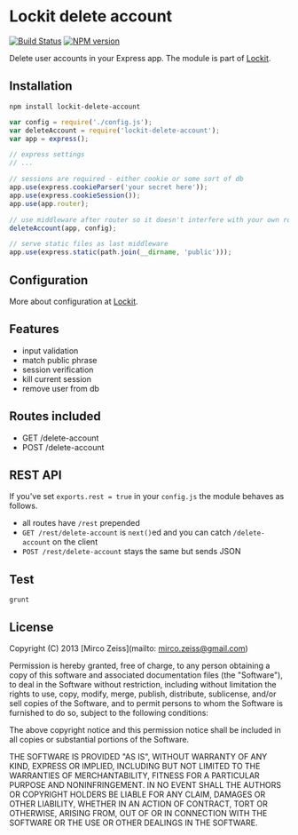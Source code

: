 # Lockit delete account

[![Build Status](https://travis-ci.org/zeMirco/lockit-delete-account.png?branch=master)](https://travis-ci.org/zeMirco/lockit-delete-account) [![NPM version](https://badge.fury.io/js/lockit-delete-account.png)](http://badge.fury.io/js/lockit-delete-account)

Delete user accounts in your Express app. The module is part of [Lockit](https://github.com/zeMirco/lockit).

## Installation

`npm install lockit-delete-account`

```js
var config = require('./config.js');
var deleteAccount = require('lockit-delete-account');
var app = express();

// express settings
// ...

// sessions are required - either cookie or some sort of db
app.use(express.cookieParser('your secret here'));
app.use(express.cookieSession());
app.use(app.router);

// use middleware after router so it doesn't interfere with your own routes
deleteAccount(app, config);

// serve static files as last middleware
app.use(express.static(path.join(__dirname, 'public')));
```

## Configuration

More about configuration at [Lockit](https://github.com/zeMirco/lockit).

## Features

 - input validation
 - match public phrase
 - session verification
 - kill current session
 - remove user from db

## Routes included

 - GET /delete-account
 - POST /delete-account
 
## REST API

If you've set `exports.rest = true` in your `config.js` the module behaves as follows.

 - all routes have `/rest` prepended
 - `GET /rest/delete-account` is `next()`ed and you can catch `/delete-account` on the client
 - `POST /rest/delete-account` stays the same but sends JSON
 
## Test

`grunt`

## License

Copyright (C) 2013 [Mirco Zeiss](mailto: mirco.zeiss@gmail.com)

Permission is hereby granted, free of charge, to any person obtaining a copy of this software and associated documentation files (the "Software"), to deal in the Software without restriction, including without limitation the rights to use, copy, modify, merge, publish, distribute, sublicense, and/or sell copies of the Software, and to permit persons to whom the Software is furnished to do so, subject to the following conditions:

The above copyright notice and this permission notice shall be included in all copies or substantial portions of the Software.

THE SOFTWARE IS PROVIDED "AS IS", WITHOUT WARRANTY OF ANY KIND, EXPRESS OR IMPLIED, INCLUDING BUT NOT LIMITED TO THE WARRANTIES OF MERCHANTABILITY, FITNESS FOR A PARTICULAR PURPOSE AND NONINFRINGEMENT. IN NO EVENT SHALL THE AUTHORS OR COPYRIGHT HOLDERS BE LIABLE FOR ANY CLAIM, DAMAGES OR OTHER LIABILITY, WHETHER IN AN ACTION OF CONTRACT, TORT OR OTHERWISE, ARISING FROM, OUT OF OR IN CONNECTION WITH THE SOFTWARE OR THE USE OR OTHER DEALINGS IN THE SOFTWARE.